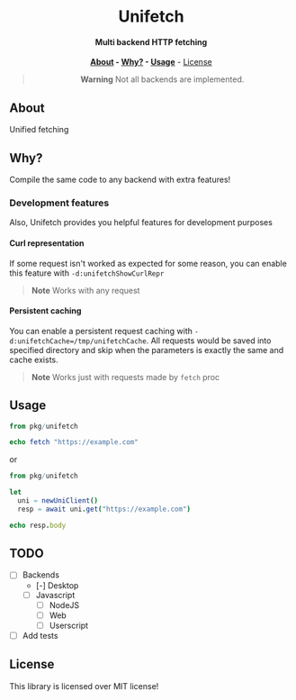 <div align=center>

# Unifetch

#### Multi backend HTTP fetching

**[About](#about) - [Why?](#why) - [Usage](#usage)** - [License](#license)

> **Warning**
> Not all backends are implemented.

</div>

## About

Unified fetching

## Why?

Compile the same code to any backend with extra features!

### Development features

Also, Unifetch provides you helpful features for development purposes

#### Curl representation

If some request isn't worked as expected for some reason, you can enable this
feature with `-d:unifetchShowCurlRepr`

> **Note**
> Works with any request

#### Persistent caching

You can enable a persistent request caching with `-d:unifetchCache=/tmp/unifetchCache`.
All requests would be saved into specified directory and skip when the parameters
is exactly the same and cache exists.

> **Note**
> Works just with requests made by `fetch` proc

## Usage

```nim
from pkg/unifetch

echo fetch "https://example.com"
```

or

```nim
from pkg/unifetch

let
  uni = newUniClient()
  resp = await uni.get("https://example.com")

echo resp.body
```

## TODO

- [ ] Backends
  - [-] Desktop
  - [ ] Javascript
    - [ ] NodeJS
    - [ ] Web
    - [ ] Userscript
- [ ] Add tests

## License

This library is licensed over MIT license!
